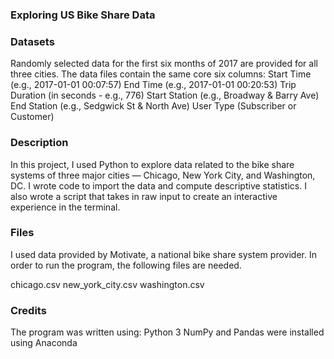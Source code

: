 ### Exploring US Bike Share Data 



### Datasets   
Randomly selected data for the first six months of 2017 are provided for all three cities. The data files contain the same core six columns:
Start Time (e.g., 2017-01-01 00:07:57)
End Time (e.g., 2017-01-01 00:20:53)
Trip Duration (in seconds - e.g., 776)
Start Station (e.g., Broadway & Barry Ave)
End Station (e.g., Sedgwick St & North Ave)
User Type (Subscriber or Customer)

### Description
In this project, I used Python to explore data related to the bike share systems of three major cities — Chicago, New York City, and Washington, DC. I wrote code to import the data and compute descriptive statistics. I also wrote a script that takes in raw input to create an interactive experience in the terminal.

### Files
I used data provided by Motivate, a national bike share system provider. In order to run the program, the following files are needed.

chicago.csv
new_york_city.csv
washington.csv

### Credits
The program was written using:
Python 3
NumPy and Pandas were installed using Anaconda
